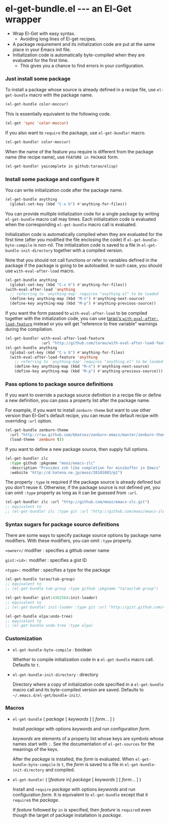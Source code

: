 # el-get-bundle.el --- an El-Get wrapper

* Wrap El-Get with easy syntax.
  * Avoiding long lines of El-get recipes.
* A package requirement and its initialization code are put at the same
  place in your Emacs init file.
* Initialization code is automatically byte-compiled when they are
  evaluated for the first time.
  * This gives you a chance to find errors in your configuration.

### Just install some package

To install a package whose source is already defined in a recipe file,
use `el-get-bundle` macro with the package name.

```lisp
(el-get-bundle color-moccur)
```

This is essentially equivalent to the following code.
```lisp
(el-get 'sync 'color-moccur)
```

If you also want to `require` the package, use `el-get-bundle!` macro.
```lisp
(el-get-bundle! color-moccur)
```

When the name of the feature you require is different from the package
name (the recipe name), use `FEATURE in PACKAGE` form.
```lisp
(el-get-bundle! yaicomplete in github:tarao/elisp)
```

### Install some package and configure it

You can write initialization code after the package name.
```lisp
(el-get-bundle anything
  (global-set-key (kbd "C-x b") #'anything-for-files))
```

You can provide multiple initialization code for a single package by
writing `el-get-bundle` macro call may times. Each initialization code
is evaluated when the corresponding `el-get-bundle` macro call is
evaluated.

Initialization code is automatically compiled when they are evaluated
for the first time (after you modified the file enclosing the code) if
`el-get-bundle-byte-compile` is non-nil.  The initialization code is
saved to a file in `el-get-bundle-init-directory` together with a
compiled version.

Note that you should not call functions or refer to variables defined
in the package if the package is going to be autoloaded.  In such
case, you should use `with-eval-after-load` macro.
```lisp
(el-get-bundle anything
  (global-set-key (kbd "C-x b") #'anything-for-files))
(with-eval-after-load 'anything
  ;; referring to `anything-map' requires "anything.el" to be loaded
  (define-key anything-map (kbd "M-n") #'anything-next-source)
  (define-key anything-map (kbd "M-p") #'anything-previous-source))
```

If you want the form passed to `with-eval-after-load` to be compiled
together with the initialization code, you can use
[tarao's `with-eval-after-load-feature`][with-eval-after-load-feature]
instead or you will get "reference to free variable" warnings during
the compilation.
```lisp
(el-get-bundle! with-eval-after-load-feature
                :url "http://github.com/tarao/with-eval-after-load-feature-el.git")
(el-get-bundle anything
  (global-set-key (kbd "C-x b") #'anything-for-files)
  (with-eval-after-load-feature 'anything
    ;; referring to `anything-map' requires "anything.el" to be loaded
    (define-key anything-map (kbd "M-n") #'anything-next-source)
    (define-key anything-map (kbd "M-p") #'anything-previous-source)))
```

### Pass options to package source definitions

If you want to override a package source definition in a recipe file
or define a new definition, you can pass a property list after the
package name.

For example, if you want to install `zenburn-theme` but want to use
other version than El-Get's default recipe, you can reuse the default
recipe with overriding `:url` option.
```lisp
(el-get-bundle zenburn-theme
  :url "http://raw.github.com/bbatsov/zenburn-emacs/master/zenburn-theme.el"
  (load-theme 'zenburn t))
```

If you want to define a new package source, then supply full options.
```lisp
(el-get-bundle! zlc
  :type github :pkgname "mooz/emacs-zlc"
  :description "Provides zsh like completion for minibuffer in Emacs"
  :website "http://d.hatena.ne.jp/mooz/20101003/p1")
```

The property `:type` is required if the package source is already
defined but you don't reuse it.  Otherwise, if the package source is
not defined yet, you can omit `:type` property as long as it can be
guessed from `:url`.
```lisp
(el-get-bundle! zlc :url "http://github.com/mooz/emacs-zlc.git")
;; equivalent to
;; (el-get-bundle! zlc :type git :url "http://github.com/mooz/emacs-zlc.git")
```

### Syntax sugars for package source definitions

There are some ways to specify package source options by package name
modifiers.  With these modifiers, you can omit `:type` property.

`<owner>/` modifier
: specifies a github owner name

`gist:<id>:` modifier
: specifies a gist ID

`<type>:` modifier
: specifies a type for the package

```lisp
(el-get-bundle tarao/tab-group)
;; equivalent to
;; (el-get-bundle tab-group :type github :pkgname "tarao/tab-group")

(el-get-bundle! gist:4362564:init-loader)
;; equivalent to
;; (el-get-bundle! init-loader :type git :url "http://gist.github.com/4362564.git")

(el-get-bundle elpa:undo-tree)
;; equivalent to
;; (el-get-bundle undo-tree :type elpa)
```

### Customization

- `el-get-bundle-byte-compile` : boolean

  Whether to compile initialization code in a `el-get-bundle` macro
  call.  Defaults to `t`.

- `el-get-bundle-init-directory` : directory

  Directory where a copy of initialization code specified in a
  `el-get-bundle` macro call and its byte-compiled version are saved.
  Defaults to `~/.emacs.d/el-get/bundle-init/`.

### Macros

- `el-get-bundle` ( *package* [ *keywords* ] [ *form*... ] )

  Install *package* with options *keywords* and run configuration
  *form*.

  *keywords* are elements of a property list whose keys are symbols
  whose names start with `:`.  See the documentation of `el-get-sources`
  for the meanings of the keys.

  After the *package* is installed, the *form* is evaluated.  When
  `el-get-bundle-byte-compile` is `t`, the *form* is saved to a file in
  `el-get-bundle-init-directory` and compiled.

- `el-get-bundle!` ( [*feature* in] *package* [ *keywords* ] [ *form*... ] )

  Install and `require` *package* with options *keywords* and run
  configuration *form*.  It is equivalent to `el-get-bundle` except that it
  `require`s the *package*.

  If *feature* followed by `in` is specified, then *feature* is
  `require`d even though the target of package installation is
  *package*.

[with-eval-after-load-feature]: http://github.com/tarao/with-eval-after-load-feature-el
